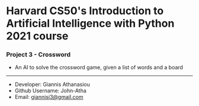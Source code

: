 # Harvard CS50's Introduction to Artificial Intelligence with Python 2021 course

### Project 3 - Crossword

* An AI to solve the crossword game, given a list of words and a board

- - -

* Developer: Giannis Athanasiou
* Github Username: John-Atha
* Email: giannisj3@gmail.com